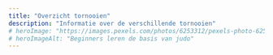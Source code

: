 ```yaml
---
title: "Overzicht tornooien"
description: "Informatie over de verschillende tornooien"
# heroImage: "https://images.pexels.com/photos/6253312/pexels-photo-6253312.jpeg?auto=compress&cs=tinysrgb&w=800"
# heroImageAlt: "Beginners leren de basis van judo"
---
```


<!-- TODO: overzicht tornooien -->
